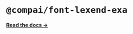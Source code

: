 # `@compai/font-lexend-exa`

[**Read the docs &rarr;**](https://components.ai/docs/typefaces/lexend-exa)
